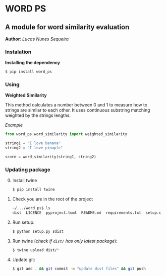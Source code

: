 # WORD PS

## A module for word similarity evaluation

**Author**: *Lucas Nunes Sequeira*

### Instalation

**Installing the dependency**

```bash
$ pip install word_ps
```

### Using

**Weighted Similarity**

This method calculates a number between 0 and 1 to measure how to strings are similar to each other. It uses continuous substring matching weighted by the strings lengths.

*Example*
```python
from word_ps.word_similarity import weighted_similarity

string1 = "I love banana"
string2 = "I love pinaple"

score = word_similarity(string1, string2)
```

### Updating package

0. Install twine
    ```bash
    $ pip install twine
    ```
1. Check you are in the root of the project
    ```bash
    ~/.../word_ps$ ls
    dist  LICENCE  pyproject.toml  README.md  requirements.txt  setup.cfg  setup.py  src  tests
    ```
2. Run setup:
    ```bash
    $ python setup.py sdist
    ```
3. Run twine (*check if ```dist/``` has only latest package*):
    ```bash
    $ twine upload dist/*
    ```
4. Update git:
    ```bash
    $ git add . && git commit -m "update dist files" && git push
    ```